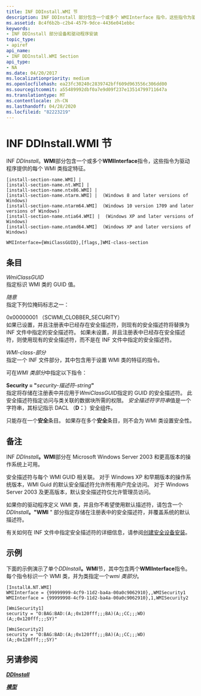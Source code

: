 ```yaml
---
title: INF DDInstall.WMI 节
description: INF DDInstall 部分包含一个或多个 WMIInterface 指令，这些指令为驱动程序提供的每个 WMI 类指定特征。
ms.assetid: 8c4f6b2b-c2b4-4579-9dce-4436e041ebbc
keywords:
- INF DDInstall 部分设备和驱动程序安装
topic_type:
- apiref
api_name:
- INF DDInstall.WMI Section
api_type:
- NA
ms.date: 04/20/2017
ms.localizationpriority: medium
ms.openlocfilehash: ea23fc30240c2839742bff609d963556c306dd00
ms.sourcegitcommit: a55489992dbf0a7e9d09f237e13514799711647a
ms.translationtype: MT
ms.contentlocale: zh-CN
ms.lasthandoff: 04/28/2020
ms.locfileid: "82223219"
---
```

# <a name="inf-ddinstallwmi-section"></a>INF DDInstall.WMI 节


INF *DDInstall*。**WMI**部分包含一个或多个**WMIInterface**指令，这些指令为驱动程序提供的每个 WMI 类指定特征。

```inf
[install-section-name.WMI] |
[install-section-name.nt.WMI] | 
[install-section-name.ntx86.WMI] |
[install-section-name.ntarm.WMI] |  (Windows 8 and later versions of Windows)
[install-section-name.ntarm64.WMI]  (Windows 10 version 1709 and later versions of Windows)
[install-section-name.ntia64.WMI] |  (Windows XP and later versions of Windows)
[install-section-name.ntamd64.WMI]  (Windows XP and later versions of Windows)
 
WMIInterface={WmiClassGUID},[flags,]WMI-class-section
```

## <a name="entries"></a>条目


<a href="" id="wmiclassguid"></a>*WmiClassGUID*  
指定标识 WMI 类的 GUID 值。

<a href="" id="flags"></a>*随意*  
指定下列位掩码标志之一：

<a href="" id="0x00000001--scwmi-clobber-security-"></a>0x00000001 （SCWMI_CLOBBER_SECURITY）  
如果已设置，并且注册表中已经存在安全描述符，则现有的安全描述符将替换为 INF 文件中指定的安全描述符。 如果未设置，并且注册表中已经存在安全描述符，则使用现有的安全描述符，而不是在 INF 文件中指定的安全描述符。

<a href="" id="wmi-class-section"></a>*WMI-class-部分*  
指定一个 INF 文件部分，其中包含用于设置 WMI 类的特征的指令。

可在*WMI 类部分*中指定以下指令：

<a href="" id="security--security-descriptor-string-"></a>**Security = "**<em>security-描述符-string</em>**"**  
指定将存储在注册表中并应用于*WmiClassGUID*指定的 GUID 的安全描述符。 此安全描述符指定访问与类关联的数据块所需的权限。 *安全描述符字符串*值是一个字符串，其标记指示 DACL （**D：**）安全组件。

只能存在一个**安全**条目。 如果存在多个**安全**条目，则不会为 WMI 类设置安全性。

<a name="remarks"></a>备注
-------

INF <em>DDInstall</em>**。WMI**部分在 Microsoft Windows Server 2003 和更高版本的操作系统上可用。

安全描述符与每个 WMI GUID 相关联。 对于 Windows XP 和早期版本的操作系统版本，WMI Guid 的默认安全描述符允许所有用户完全访问。 对于 Windows Server 2003 及更高版本，默认安全描述符仅允许管理员访问。

如果你的驱动程序定义 WMI 类，并且你不希望使用默认描述符，请包含一个<em>DDInstall</em>**。"WMI** " 部分指定存储在注册表中的安全描述符，并覆盖系统的默认描述符。

有关如何在 INF 文件中指定安全描述符的详细信息，请参阅[创建安全设备安装](creating-secure-device-installations.md)。

<a name="examples"></a>示例
--------

下面的示例演示了单个<em>DDInstall</em>**。WMI**节，其中包含两个**WMIInterface**指令。 每个指令标识一个 WMI 类，并为类指定一个*wmi 类部分*。

```inf
[InstallA.NT.WMI]
WMIInterface = {99999999-4cf9-11d2-ba4a-00a0c9062910},,WMISecurity1
WMIInterface = {99999998-4cf9-11d2-ba4a-00a0c9062910},1,WMISecurity2

[WmiSecurity1]
security = "O:BAG:BAD:(A;;0x120fff;;;BA)(A;;CC;;;WD)(A;;0x120fff;;;SY)"

[WmiSecurity2]
security = "O:BAG:BAD:(A;;0x120fff;;;BA)(A;;CC;;;WD)(A;;0x120fff;;;SY)"
```

## <a name="see-also"></a>另请参阅


[***DDInstall***](inf-ddinstall-section.md)

[***模型***](inf-models-section.md)

 

 






